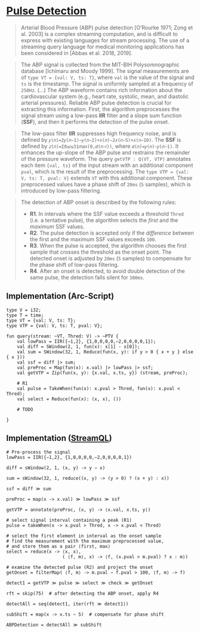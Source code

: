 # [Pulse Detection](https://dl.acm.org/doi/pdf/10.1145/3428251)

> Arterial Blood Pressure (ABP) pulse detection [O’Rourke 1971; Zong et al. 2003] is a complex streaming computation, and is difficult to express with existing languages for stream processing. The use of a streaming query language for medical monitoring applications has been considered in [Abbas et al. 2018, 2019].

> The ABP signal is collected from the MIT-BIH Polysomnographic database [Ichimaru and Moody 1999]. The signal measurements are of `type VT = {val: V, ts: T}`, where `val` is the value of the signal and `ts` is the timestamp. The signal is uniformly sampled at a frequency of `250Hz`. (...) The ABP waveform contains rich information about the cardiovascular system (e.g., heart rate, systolic, mean, and diastolic arterial pressures). Reliable ABP pulse detection is crucial for extracting this information. 
> First, the algorithm preprocesses the signal stream using a low-pass **IIR** filter and a slope sum function (**SSF**), and then it performs the detection of the pulse onset.

> The low-pass filter **IIR** suppresses high frequency noise, and is defined by `𝑦(𝑛)=2𝑦(𝑛−1)−𝑦(𝑛−2)+𝑥(𝑛)−2𝑥(𝑛−5)+𝑥(𝑛−10)`. The **SSF** is defined by `𝑧(𝑛)=Σ0≤𝑖≤31𝑚𝑎𝑥(0,𝑑(𝑛−𝑖))`, where `𝑑(𝑛)=𝑦(𝑛)−𝑦(𝑛−1)`. It enhances the up-slope of the ABP pulse and restrains the remainder of the pressure waveform. The query `getVTP : Q(VT, VTP)` annotates each item `{val, ts}` of the input stream with an additional component `pval`, which is the result of the preprocessing. The `type VTP = {val: V, ts: T, pval: V}` extends `VT` with this additional component. These preprocessed values have a phase shift of `20ms` (`5` samples), which is introduced by low-pass filtering.

> The detection of ABP onset is described by the following rules:
> * **R1**. In intervals where the SSF value exceeds a threshold `Thred` (i.e. a tentative pulse), the algorithm selects the *first* and the *maximum* SSF values.
> * **R2**. The pulse detection is accepted only if the *difference* between the first and the maximum SSF values exceeds `100`.
> * **R3**. When the pulse is accepted, the algorithm chooses the first sample that crosses the threshold as the onset point. The detected onset is adjusted by `20ms` (`5` samples) to compensate for the phase shift of low-pass filtering.
> * **R4**. After an onset is detected, to avoid double detection of the same pulse, the detection falls silent for `300ms`.


## Implementation (Arc-Script)

```
type V = i32;
type T = time;
type VT = {val: V, ts: T};
type VTP = {val: V, ts: T, pval: V};

fun query(stream: ~VT, Thred: V) -> ~PTV {
    val lowPass = IIR({−1,2}, {1,0,0,0,0,−2,0,0,0,0,1});
    val diff = SWindow(2, 1, fun(x): x[1] - x[0]);
    val sum = SWindow(32, 1, Reduce(fun(x, y): if y > 0 { x + y } else { x }))
    val ssf = diff |> sum;
    val preProc = Map(fun(x): x.val) |> lowPass |> ssf;
    val getVTP = Zip(fun(x, y): {x.val, x.ts, y}) (stream, preProc);

    # R1
    val pulse = TakeWhen(fun(x): x.pval > Thred, fun(x): x.pval < Thred);
    val select = Reduce(fun(x): (x, x), ())

    # TODO

}
```

## Implementation ([StreamQL](https://dl.acm.org/doi/pdf/10.1145/3428251))

```
# Pre-process the signal
lowPass = IIR({−1,2}, {1,0,0,0,0,−2,0,0,0,0,1})

diff = sWindow(2, 1, (x, y) -> y − x)

sum = sWindow(32, 1, reduce((x, y) -> (y > 0) ? (x + y) : x))

ssf = diff ≫ sum

preProc = map(x -> x.val) ≫ lowPass ≫ ssf

getVTP = annotate(preProc, (x, y) -> ⟨x.val, x.ts, y⟩)

# select signal interval containing a peak (R1)
pulse = takeWhen(x -> x.pval > Thred, x -> x.pval < Thred)

# select the first element in interval as the onset sample
# find the measurement with the maximum preprocessed value,
# and store them as a pair ⟨first, max⟩
select = reduce(x -> ⟨x, x⟩,
                     ( ⟨f, m⟩, x) -> ⟨f, (x.pval > m.pval) ? x : m⟩)

# examine the detected pulse (R2) and project the onset
getOnset = filterMap( ⟨f, m⟩ -> m.pval − f.pval > 100, ⟨f, m⟩ -> f)

detect1 = getVTP ≫ pulse ≫ select ≫ check ≫ getOnset

rft = skip(75)  # after detecting the ABP onset, apply R4

detectAll = seq(detect1, iter(rft ≫ detect1))

subShift = map(x -> x.ts − 5)  # compensate for phase shift

ABPDetection = detectAll ≫ subShift
```
